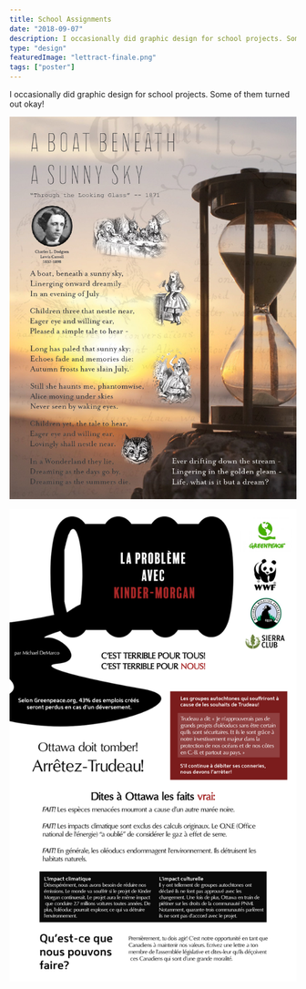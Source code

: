 ```yaml
---
title: School Assignments
date: "2018-09-07"
description: I occasionally did graphic design for school projects. Some of them turned out okay!
type: "design"
featuredImage: "lettract-finale.png"
tags: ["poster"]
---
```


I occasionally did graphic design for school projects. Some of them turned out okay!

![English poster](a-boat-01-edit.jpg "English poster")

![French poster](lettract-finale.png "French poster")
